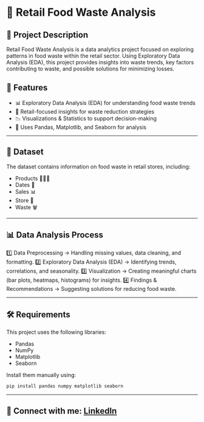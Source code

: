 # 🛒 Retail Food Waste Analysis

## 📝 Project Description
Retail Food Waste Analysis is a data analytics project focused on exploring patterns in food waste within the retail sector. Using Exploratory Data 
Analysis (EDA), this project provides insights into waste trends, key factors contributing to waste, and possible solutions for minimizing losses.

## 📌 Features
- 📊 Exploratory Data Analysis (EDA) for understanding food waste trends
- 🏪 Retail-focused insights for waste reduction strategies
- 📉 Visualizations & Statistics to support decision-making
- 📁 Uses Pandas, Matplotlib, and Seaborn for analysis

---

## 📂 Dataset
The dataset contains information on food waste in retail stores, including:
- Products 🍏🥖🥩
- Dates 📆
- Sales 📊
- Store 🏪
- Waste 🗑

---

## 📊 Data Analysis Process
1️⃣ Data Preprocessing → Handling missing values, data cleaning, and formatting.
2️⃣ Exploratory Data Analysis (EDA) → Identifying trends, correlations, and seasonality.
3️⃣ Visualization → Creating meaningful charts (bar plots, heatmaps, histograms) for insights.
4️⃣ Findings & Recommendations → Suggesting solutions for reducing food waste.

---

## 🛠️ Requirements
This project uses the following libraries:
- Pandas
- NumPy
- Matplotlib
- Seaborn

Install them manually using:
```bash
pip install pandas numpy matplotlib seaborn
```

---

## 🔗 Connect with me: [LinkedIn](https://www.linkedin.com/in/sakshisonawale/)

